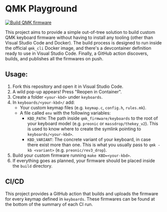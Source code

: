 # QMK Playground

[![Build QMK firmware](https://github.com/agustinmista/qmk_playground/actions/workflows/build.yml/badge.svg)](https://github.com/agustinmista/qmk_playground/actions/workflows/build.yml)

This project aims to provide a simple out-of-tree solution to build custom QMK keyboard firmware without having to install any tooling (other than Visual Studio Code and Docker). The build process is designed to run inside the official `qmk_cli` Docker image, and there's a devcontainer definition ready to use in Visual Studio Code. Finally, a GitHub action discovers, builds, and publishes all the firmwares on push.

## Usage:

1. Fork this repository and open it in Visual Studio Code.
2. A wild pop-up appears! Press "Reopen in Container".
3. Create a folder `<your-kbd>` under `keyboards`.
4. In `keyboards/<your-kbd>/` add:
   * Your custom keymap files (e.g. `keymap.c`, `config.h`, `rules.mk`).
   * A file called `env` with the following variables:
     + `KBD_PATH`: The path inside `qmk_firmware/keyboards` to the root of your keyboard model (e.g. `preonic` or `massdrop/thekey_v2`). This is used to know where to create the symlink pointing to `keyboards/<your-kbd>`.
     + `KBD_VARIANT`: The concrete variant of your keyboard, in case there exist more than one. This is what you usually pass to `qmk -kb <variant>` (e.g. `preonic/rev3_drop`).
5. Build your custom firmware running `make KBD=<your-kbd>`.
6. If everything goes as planned, your firmware should be placed inside the `build` directory.

## CI/CD

This project provides a GitHub action that builds and uploads the firmware for every keymap defined in `keyboards`. These firmwares can be found at the bottom of the summary of each CI run.